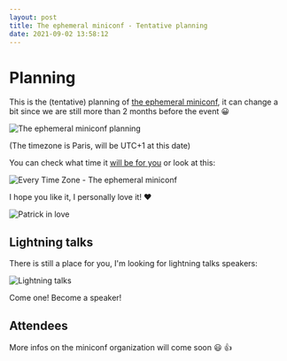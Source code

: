 ```yaml
---
layout: post
title: The ephemeral miniconf - Tentative planning
date: 2021-09-02 13:58:12
---
```

# Planning
This is the (tentative) planning of [the ephemeral miniconf](https://thibaultduponchelle.github.io/the-ephemeral-miniconf/), it can change a bit since we are still more than 2 months before the event :grinning:

![The ephemeral miniconf planning](images/a1u69gieuwidd609fzsz.png)

(The timezone is Paris, will be UTC+1 at this date)

You can check what time it [will be for you](https://everytimezone.com/s/ec3d1b5c) or look at this:

![Every Time Zone - The ephemeral miniconf](images/gxyjrsfgu8p4799nem2v.png)

I hope you like it, I personally love it! :heart:

![Patrick in love](images/eq8z0nov3tc29lidwwen.gif)

## Lightning talks
There is still a place for you, I'm looking for lightning talks speakers:

![Lightning talks](images/orc36gfscxu6b0ek2t2d.png)

Come one! Become a speaker!

## Attendees
More infos on the miniconf organization will come soon :smiley: :+1: